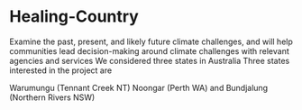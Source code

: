 # Healing-Country
Examine the past, present, and likely future climate challenges, and will help communities lead decision-making around climate challenges with relevant agencies and services
We considered three states in Australia
Three states interested in the project are
 
Warumungu (Tennant Creek NT)
Noongar (Perth WA) and 
Bundjalung (Northern Rivers NSW)

